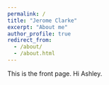 ```yaml
---
permalink: /
title: "Jerome Clarke"
excerpt: "About me"
author_profile: true
redirect_from: 
  - /about/
  - /about.html
---
```


This is the front page. Hi Ashley.